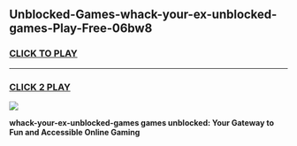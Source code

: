 
## Unblocked-Games-whack-your-ex-unblocked-games-Play-Free-06bw8
<h3>
<a href="https://premium76.site?title=whack-your-ex-unblocked-games&ref=22A">CLICK TO PLAY</a></h3>
<hr>

<h3>
<a href="https://premium76.site?title=whack-your-ex-unblocked-games&ref=22A">CLICK 2 PLAY</a>
  
</h3>

<a href="https://premium76.site?title=whack-your-ex-unblocked-games&ref=22A"><img src="https://clearcache.store/games.png"></a>


**whack-your-ex-unblocked-games games unblocked: Your Gateway to Fun and Accessible Online Gaming**
